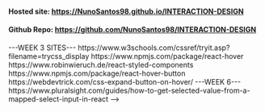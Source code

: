 #### Hosted site: https://NunoSantos98.github.io/INTERACTION-DESIGN

#### Github Repo: https://github.com/NunoSantos98/INTERACTION-DESIGN



<!-->
---WEEK 3 SITES---

https://www.w3schools.com/cssref/tryit.asp?filename=trycss_display

https://www.npmjs.com/package/react-hover

https://www.robinwieruch.de/react-styled-components

https://www.npmjs.com/package/react-hover-button

https://webdevtrick.com/css-expand-button-on-hover/


---WEEK 6---

https://www.pluralsight.com/guides/how-to-get-selected-value-from-a-mapped-select-input-in-react





-->
